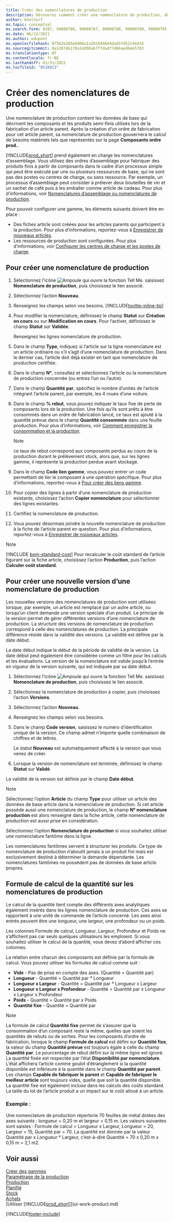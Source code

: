 ```yaml
---
title: Créer des nomenclatures de production
description: Découvrez comment créer une nomenclature de production, de nouvelles versions d’une nomenclature de production et utiliser la formule de calcul de quantité.
author: bholtorf
ms.topic: conceptual
ms.search.form: 9287, 99000786, 99000787, 99000788, 99000789, 99000795, 99000797, 99000800, 99000809, 99000811, 99000812, 99000818
ms.date: 06/22/2021
ms.author: edupont
ms.openlocfilehash: 07563e285e6806a1a2010446d4da65fd52c9ed16
ms.sourcegitcommit: 8a12074b170a14d98ab7ffdad77d66aed64e5783
ms.translationtype: HT
ms.contentlocale: fr-BE
ms.lasthandoff: 03/31/2022
ms.locfileid: "8516913"
---
```

# <a name="create-production-boms"></a>Créer des nomenclatures de production

Une nomenclature de production contient les données de base qui décrivent les composants et les produits semi-finis utilisés lors de la fabrication d’un article parent. Après la création d’un ordre de fabrication pour cet article parent, sa nomenclature de production gouvernera le calcul de besoins matériels tels que représentés sur la page **Composants ordre prod.**.

[!INCLUDE[prod_short](includes/prod_short.md)] prend également en charge les nomenclatures d’assemblage. Vous utilisez des ordres d’assemblage pour fabriquer des produits finis à partir de composants dans le cadre d’un processus simple qui peut être exécuté par une ou plusieurs ressources de base, qui ne sont pas des postes ou centres de charge, ou sans ressource. Par exemple, un processus d’assemblage peut consister à prélever deux bouteilles de vin et un sachet de café puis à les emballer comme article de cadeau. Pour plus d’informations, voir [Nomenclatures d’assemblage ou nomenclatures de production](inventory-how-work-boms.md#assembly-boms-or-production-boms).  

Pour pouvoir configurer une gamme, les éléments suivants doivent être en place :  

- Des fiches article sont créées pour les articles parents qui participent à la production. Pour plus d’informations, reportez-vous à [Enregistrer de nouveaux articles](inventory-how-register-new-items.md).
- Les ressources de production sont configurées. Pour plus d’informations, voir [Configurer les centres de charge et les postes de charge](production-how-to-set-up-work-and-machine-centers.md).

## <a name="to-create-a-production-bom"></a>Pour créer une nomenclature de production

1. Sélectionnez l’icône ![Ampoule qui ouvre la fonction Tell Me.](media/ui-search/search_small.png "Dites-moi ce que vous voulez faire") saisissez **Nomenclature de production**, puis choisissez le lien associé.  
2. Sélectionnez l’action **Nouveau**.  
3. Renseignez les champs selon vos besoins. [!INCLUDE[tooltip-inline-tip](includes/tooltip-inline-tip_md.md)]
4. Pour modifier la nomenclature, définissez le champ **Statut** sur **Création en cours** ou sur **Modification en cours**. Pour l’activer, définissez le champ **Statut** sur **Validée**.  

    Renseignez les lignes nomenclature de production.
5. Dans le champ **Type**, indiquez si l’article sur la ligne nomenclature est un article ordinaire ou s’il s’agit d’une nomenclature de production. Dans le dernier cas, l’article doit déjà exister en tant que nomenclature de production certifiée.  
6. Dans le champ **N°**, consultez et sélectionnez l’article ou la nomenclature de production concernée \(ou entrez l’un ou l’autre\).  
7. Dans le champ **Quantité par**, spécifiez le nombre d’unités de l’article intégrant l’article parent, par exemple, les 4 roues d’une voiture.  
8. Dans le champ **% rebut**, vous pouvez indiquer le taux fixe de perte de composants lors de la production. Une fois qu’ils sont prêts à être consommés dans un ordre de fabrication lancé, ce taux est ajouté à la quantité prévue dans le champ **Quantité consommée** dans une feuille production. Pour plus d’informations, voir [Comment enregistrer la consommation et la production](production-how-to-register-consumption-and-output.md).  

    > [!NOTE]  
    >  ce taux de rebut correspond aux composants perdus au cours de la production durant le prélèvement stock, alors que, sur les lignes gamme, il représente la production perdue avant stockage.  

9. Dans le champ **Code lien gamme**, vous pouvez entrer un code permettant de lier le composant à une opération spécifique. Pour plus d’informations, reportez-vous à [Pour créer des liens gamme](production-how-to-create-routings.md#to-create-routing-links).
10. Pour copier des lignes à partir d’une nomenclature de production existante, choisissez l’action **Copier nomenclature** pour sélectionner des lignes existantes.  
11. Certifiez la nomenclature de production.  
12. Vous pouvez désormais joindre la nouvelle nomenclature de production à la fiche de l’article parent en question. Pour plus d’informations, reportez-vous à [Enregistrer de nouveaux articles](inventory-how-register-new-items.md).  

> [!NOTE]  
> [!INCLUDE [bom-standard-cost](includes/bom-standard-cost.md)] Pour recalculer le coût standard de l’article figurant sur la fiche article, choisissez l’action **Production**, puis l’action **Calculer coût standard**.  

## <a name="to-create-a-new-versions-of-a-production-bom"></a>Pour créer une nouvelle version d’une nomenclature de production

Les nouvelles versions des nomenclatures de production sont utilisées lorsque, par exemple, un article est remplacé par un autre article, ou lorsqu’un client demande une version spéciale d’un produit. Le principe de la version permet de gérer différentes versions d’une nomenclature de production. La structure des versions de nomenclature de production correspond à celle des nomenclatures de production. La principale différence réside dans la validité des versions. La validité est définie par la date début.  

La date début indique le début de la période de validité de la version. La date début peut également être considérée comme un filtre pour les calculs et les évaluations. La version de la nomenclature est valide jusqu’à l’entrée en vigueur de la version suivante, qui est indiquée par sa date début.  

1. Sélectionnez l’icône ![Ampoule qui ouvre la fonction Tell Me.](media/ui-search/search_small.png "Dites-moi ce que vous voulez faire") saisissez **Nomenclature de production**, puis choisissez le lien associé.  
2. Sélectionnez la nomenclature de production à copier, puis choisissez l’action **Versions**.  
3. Sélectionnez l’action **Nouveau**.  
4. Renseignez les champs selon vos besoins.
5. Dans le champ **Code version**, saisissez le numéro d’identification unique de la version. Ce champ admet n’importe quelle combinaison de chiffres et de lettres.  

    Le statut **Nouveau** est automatiquement affecté à la version que vous venez de créer.
6. Lorsque la version de nomenclature est terminée, définissez le champ **Statut** sur **Validé**.  

La validité de la version est définie par le champ **Date début**.  

> [!NOTE]  
> Sélectionnez l’option **Article** du champ **Type** pour utiliser un article des données de base article dans la nomenclature de production. Si cet article possède aussi une nomenclature de production, le champ **N° nomenclature production** est alors renseigné dans la fiche article, cette nomenclature de production est aussi prise en considération.  
>
> Sélectionnez l’option **Nomenclature de production** si vous souhaitez utiliser une nomenclature fantôme dans la ligne.  
>
> Les nomenclatures fantômes servent à structurer les produits. Ce type de nomenclature de production n’aboutit jamais à un produit fini mais est exclusivement destiné à déterminer la demande dépendante. Les nomenclatures fantômes ne possèdent pas de données de base article propres.

## <a name="quantity-calculation-formula-on-production-boms"></a>Formule de calcul de la quantité sur les nomenclatures de production

Le calcul de la quantité tient compte des différents axes analytiques également insérés dans les lignes nomenclature de production. Ces axes se rapportent à une unité de commande de l’article concerné. Les axes ainsi entrés peuvent être une longueur, une largeur, une profondeur ou un poids.  

Les colonnes Formule de calcul, Longueur, Largeur, Profondeur et Poids ne s’affichent pas car seuls quelques utilisateurs les emploient. Si vous souhaitez utiliser le calcul de la quantité, vous devez d’abord afficher ces colonnes.  

La relation entre chacun des composants est définie par la formule de calcul. Vous pouvez utiliser les formules de calcul comme suit :  

- **Vide** - Pas de prise en compte des axes. (Quantité = Quantité par)  
- **Longueur** - Quantité = Quantité par * Longueur  
- **Longueur x Largeur** - Quantité = Quantité par * Longueur x Largeur  
- **Longueur x Largeur x Profondeur** - Quantité = Quantité par x Longueur x Largeur x Profondeur  
- **Poids** - Quantité = Quantité par x Poids  
- **Quantité fixe** - Quantité = Quantité par

> [!NOTE]
> La formule de calcul **Quantité fixe** permet de s’assurer que la consommation d’un composant reste la même, quelles que soient les quantités de rebuts ou de sorties. Pour les composants d’ordre de fabrication, lorsque le champ **Formule de calcul** est défini sur **Quantité fixe**, la valeur du champ **Quantité prévue** est toujours égale à celle du champ **Quantité par**. Le pourcentage de rebut défini sur la même ligne est ignoré. La quantité fixée est respectée par l’état **Disponibilité par nomenclature**. L’état affichera l’article comme goulot d’étranglement si la quantité disponible est inférieure à la quantité dans le champ **Quantité par parent**. Les champs **Capable de fabriquer le parent** et **Capable de fabriquer le meilleur article** sont toujours vides, quelle que soit la quantité disponible. La quantité fixe est également incluse dans les calculs des coûts standard. La taille du lot de l’article produit a un impact sur le coût alloué à un article.

### <a name="example"></a>Exemple :

Une nomenclature de production répertorie 70 feuilles de métal dotées des axes suivants : longueur = 0,20 m et largeur = 0,15 m. Les valeurs suivantes sont saisies : Formule de calcul = Longueur x Largeur, Longueur = 20, Largeur = 15, Quantité par = 70. La quantité est donnée par la valeur Quantité par x Longueur * Largeur, c’est-à-dire Quantité = 70 x 0,20 m x 0,15 m = 2,1 m2.  

## <a name="see-also"></a>Voir aussi

[Créer des gammes](production-how-to-create-routings.md)   
[Paramétrage de la production](production-configure-production-processes.md)  
[Production](production-manage-manufacturing.md)    
[Planifié](production-planning.md)   
[Stock](inventory-manage-inventory.md)  
[Achats](purchasing-manage-purchasing.md)  
[Utiliser [!INCLUDE[prod_short](includes/prod_short.md)]](ui-work-product.md)


[!INCLUDE[footer-include](includes/footer-banner.md)]